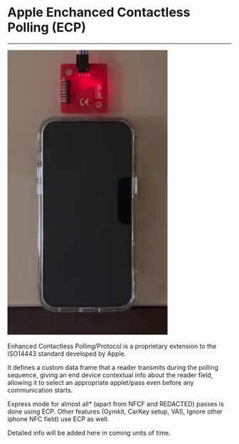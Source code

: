 # Apple Enchanced Contactless Polling (ECP)

---

![Video demonstrating ECP](/assets/ECP.DEMO.webp)


Enhanced Contactless Polling/Protocol is a proprietary extension to the ISO14443 standard developed by Apple.   

It defines a custom data frame that a reader transmits during the polling sequence, giving an end device contextual info about the reader field, allowing it to select an appropriate applet/pass even before any communication starts.

Express mode for almost all* (apart from NFCF and REDACTED) passes is done using ECP. Other features (Gymkit, CarKey setup, VAS, Ignore other iphone NFC field) use ECP as well.

Detailed info will be added here in coming units of time.
